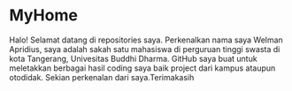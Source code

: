 # MyHome
Halo! Selamat datang di repositories saya.
Perkenalkan nama saya Welman Apridius,
saya adalah sakah satu mahasiswa di perguruan tinggi swasta
di kota Tangerang, Univesitas Buddhi Dharma.
GitHub saya buat untuk meletakkan berbagai hasil coding saya
baik project dari kampus ataupun otodidak.
Sekian perkenalan dari saya.Terimakasih
